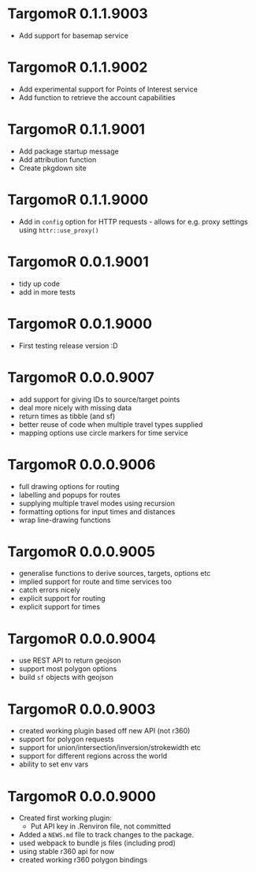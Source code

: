 # TargomoR 0.1.1.9003

* Add support for basemap service

# TargomoR 0.1.1.9002

* Add experimental support for Points of Interest service
* Add function to retrieve the account capabilities

# TargomoR 0.1.1.9001

* Add package startup message
* Add attribution function
* Create pkgdown site

# TargomoR 0.1.1.9000

* Add in `config` option for HTTP requests - allows for e.g. proxy settings using `httr::use_proxy()`

# TargomoR 0.0.1.9001

* tidy up code
* add in more tests

# TargomoR 0.0.1.9000

* First testing release version :D

# TargomoR 0.0.0.9007

* add support for giving IDs to source/target points
* deal more nicely with missing data
* return times as tibble (and sf)
* better reuse of code when multiple travel types supplied
* mapping options use circle markers for time service

# TargomoR 0.0.0.9006

* full drawing options for routing
* labelling and popups for routes
* supplying multiple travel modes using recursion
* formatting options for input times and distances
* wrap line-drawing functions

# TargomoR 0.0.0.9005

* generalise functions to derive sources, targets, options etc
* implied support for route and time services too
* catch errors nicely
* explicit support for routing
* explicit support for times

# TargomoR 0.0.0.9004

* use REST API to return geojson
* support most polygon options
* build `sf` objects with geojson

# TargomoR 0.0.0.9003

* created working plugin based off new API (not r360)
* support for polygon requests
* support for union/intersection/inversion/strokewidth etc
* support for different regions across the world
* ability to set env vars

# TargomoR 0.0.0.9000

* Created first working plugin:
  + Put API key in .Renviron file, not committed
* Added a `NEWS.md` file to track changes to the package.
* used webpack to bundle js files (including prod)
* using stable r360 api for now
* created working r360 polygon bindings

